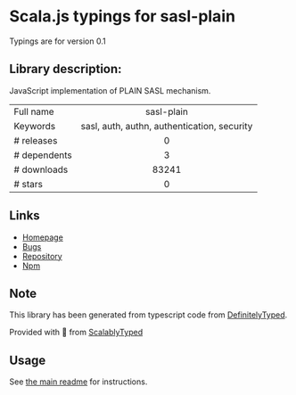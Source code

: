 
# Scala.js typings for sasl-plain

Typings are for version 0.1

## Library description:
JavaScript implementation of PLAIN SASL mechanism.

|                    |                 |
| ------------------ | :-------------: |
| Full name          | sasl-plain |
| Keywords           | sasl, auth, authn, authentication, security |
| # releases         | 0 |
| # dependents       | 3 |
| # downloads        | 83241 |
| # stars            | 0 |

## Links
- [Homepage](https://github.com/jaredhanson/js-sasl-plain#readme)
- [Bugs](http://github.com/jaredhanson/js-sasl-plain/issues)
- [Repository](https://github.com/jaredhanson/js-sasl-plain)
- [Npm](https://www.npmjs.com/package/sasl-plain)
    


## Note
This library has been generated from typescript code from [DefinitelyTyped](https://definitelytyped.org).

Provided with :purple_heart: from [ScalablyTyped](https://github.com/oyvindberg/ScalablyTyped)

## Usage
See [the main readme](../../readme.md) for instructions.


